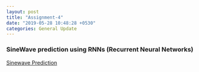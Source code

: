 ```yaml
---
layout: post
title: "Assignment-4"
date: "2019-05-28 10:48:28 +0530"
categories: General Update
---
```


### SineWave prediction using RNNs (Recurrent Neural Networks)

[Sinewave Prediction](https://github.com/drawncode/basic-rnn-problem)